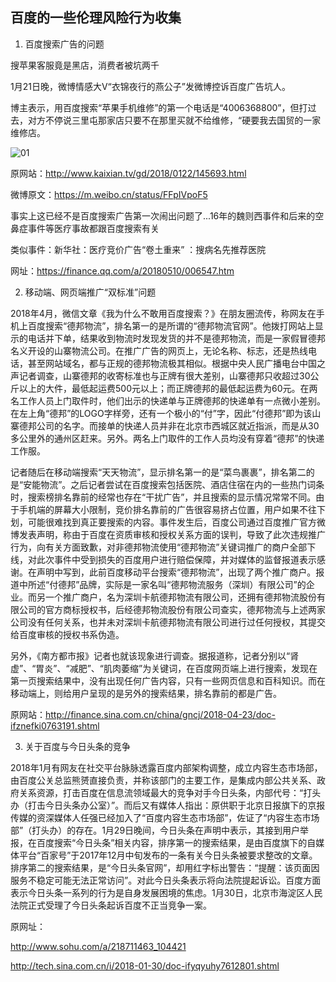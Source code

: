 **百度的一些伦理风险行为收集**
---

1. 百度搜索广告的问题

搜苹果客服竟是黑店，消费者被坑两千

1月21日晚，微博情感大V“衣锦夜行的燕公子”发微博控诉百度广告坑人。

博主表示，用百度搜索“苹果手机维修”的第一个电话是“4006368800”，但打过去，对方不停说三里屯那家店只要不在那里买就不给维修，“硬要我去国贸的一家维修店。

![01](lab11用图1.png)

原网站：http://www.kaixian.tv/gd/2018/0122/145693.html

微博原文：https://m.weibo.cn/status/FFpIVpoF5

事实上这已经不是百度搜索广告第一次闹出问题了...16年的魏则西事件和后来的空鼻症事件等医疗事故都跟百度搜索有关

类似事件：新华社：医疗竞价广告“卷土重来” ：搜病名先推荐医院

网址：https://finance.qq.com/a/20180510/006547.htm

2. 移动端、网页端推广“双标准”问题

2018年4月，微信文章《我为什么不敢用百度搜索？》在朋友圈流传，称网友在手机上百度搜索“德邦物流”，排名第一的是所谓的“德邦物流官网”。他拨打网站上显示的电话并下单，结果收到物流时发现发货的并不是德邦物流，而是一家假冒德邦名义开设的山寨物流公司。在推广广告的网页上，无论名称、标志，还是热线电话，甚至网站域名，都与正规的德邦物流极其相似。根据中央人民广播电台中国之声记者调查，山寨德邦的收寄标准也与正牌有很大差别，山寨德邦只收超过30公斤以上的大件，最低起运费500元以上；而正牌德邦的最低起运费为60元。在两名工作人员上门取件时，他们出示的快递单与正牌德邦的快递单有一点微小差别。在左上角“德邦”的LOGO字样旁，还有一个极小的“付”字，因此“付德邦”即为该山寨德邦公司的名字。而接单的快递人员并非在北京市西城区就近指派，而是从30多公里外的通州区赶来。另外。两名上门取件的工作人员均没有穿着“德邦”的快递工作服。

记者随后在移动端搜索“天天物流”，显示排名第一的是“菜鸟裹裹”，排名第二的是“安能物流”。之后记者尝试在百度搜索包括医院、酒店住宿在内的一些热门词条时，搜索榜排名靠前的经常也存在“干扰广告”，并且搜索的显示情况常常不同。由于手机端的屏幕大小限制，竞价排名靠前的广告很容易挤占位置，用户如果不往下划，可能很难找到真正要搜索的内容。事件发生后，百度公司通过百度推广官方微博发表声明，称由于百度在资质审核和授权关系方面的误判，导致了此次违规推广行为，向有关方面致歉，对非德邦物流使用“德邦物流”关键词推广的商户全部下线，对此次事件中受到损失的百度用户进行赔偿保障，并对媒体的监督报道表示感谢。在声明中写到，此前百度移动平台搜索“德邦物流”，出现了两个推广商户。报道中所述“付德邦”品牌，实际是一家名叫“德邦物流服务（深圳）有限公司”的企业。而另一个推广商户，名为深圳卡航德邦物流有限公司，还拥有德邦物流股份有限公司的官方商标授权书，后经德邦物流股份有限公司查实，德邦物流与上述两家公司没有任何关系，也并未对深圳卡航德邦物流有限公司进行过任何授权，其提交给百度审核的授权书系伪造。

另外，《南方都市报》记者也就该现象进行调查。据报道称，记者分别以“肾虚”、“胃炎”、“减肥”、“肌肉萎缩”为关键词，在百度网页端上进行搜索，发现在第一页搜索结果中，没有出现任何广告内容，只有一些网页信息和百科知识。而在移动端上，则给用户呈现的是另外的搜索结果，排名靠前的都是广告。

原网站：http://finance.sina.com.cn/china/gncj/2018-04-23/doc-ifznefki0763191.shtml

3. 关于百度与今日头条的竞争

2018年1月有网友在社交平台脉脉透露百度内部架构调整，成立内容生态市场部，由百度公关总监熊赟直接负责，并称该部门的主要工作，是集成内部公共关系、政府关系资源，打击百度在信息流领域最大的竞争对手今日头条，内部代号：“打头办（打击今日头条办公室）”。而后又有媒体人指出：原供职于北京日报旗下的京报传媒的资深媒体人任强已经加入了“百度内容生态市场部”，佐证了“内容生态市场部”（打头办）的存在。1月29日晚间，今日头条在声明中表示，其接到用户举报，在百度搜索“今日头条”相关内容，排序第一的搜索结果，是由百度旗下的自媒体平台“百家号”于2017年12月中旬发布的一条有关今日头条被要求整改的文章。排序第二的搜索结果，是“今日头条官网”，却用红字标出警告：“提醒：该页面因服务不稳定可能无法正常访问”。对此今日头条表示将向法院提起诉讼。百度方面表示今日头条一系列的行为是自身发展困境的焦虑。1月30日，北京市海淀区人民法院正式受理了今日头条起诉百度不正当竞争一案。

原网址：

http://www.sohu.com/a/218711463_104421

http://tech.sina.com.cn/i/2018-01-30/doc-ifyqyuhy7612801.shtml